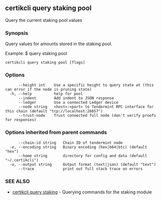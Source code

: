 ## certikcli query staking pool

Query the current staking pool values

### Synopsis

Query values for amounts stored in the staking pool.

Example:
$ <appcli> query staking pool

```
certikcli query staking pool [flags]
```

### Options

```
      --height int    Use a specific height to query state at (this can error if the node is pruning state)
  -h, --help          help for pool
      --indent        Add indent to JSON response
      --ledger        Use a connected Ledger device
      --node string   <host>:<port> to Tendermint RPC interface for this chain (default "tcp://localhost:26657")
      --trust-node    Trust connected full node (don't verify proofs for responses)
```

### Options inherited from parent commands

```
      --chain-id string   Chain ID of tendermint node
  -e, --encoding string   Binary encoding (hex|b64|btc) (default "hex")
      --home string       directory for config and data (default "~/.certikcli")
  -o, --output string     Output format (text|json) (default "text")
      --trace             print out full stack trace on errors
```

### SEE ALSO

* [certikcli query staking](certikcli_query_staking.md)	 - Querying commands for the staking module

